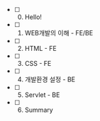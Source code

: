- [ ] 00. Hello!
- [ ] 01. WEB개발의 이해 - FE/BE
- [ ] 02. HTML - FE
- [ ] 03. CSS - FE
- [ ] 04. 개발환경 설정 - BE
- [ ] 05. Servlet - BE
- [ ] 06. Summary
